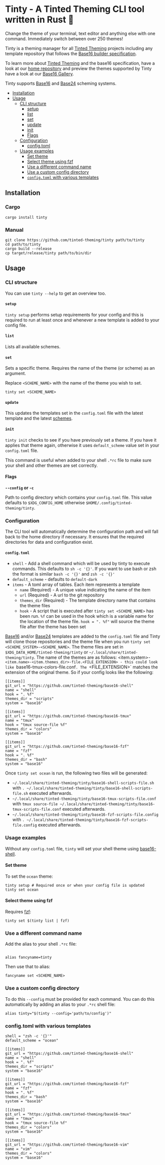 # Tinty - A Tinted Theming CLI tool written in Rust 🦀

Change the theme of your terminal, text editor and anything else with
one command. Immediately switch between over 250 themes!

Tinty is a theming manager for all [Tinted Theming] projects including any
template repository that follows the [Base16 builder specification].

To learn more about [Tinted Theming] and the base16 specification, have
a look at our [home repository] and preview the themes supported by
Tinty have a look at our [Base16 Gallery].

Tinty supports [Base16] and [Base24] scheming systems. 

- [Installation](#installation)
- [Usage](#usage)
  - [CLI structure](#cli-structure)
    - [setup](#setup)
    - [list](#list)
    - [set](#set)
    - [update](#update)
    - [init](#init)
    - [Flags](#flags)
  - [Configuration](#configuration)
    - [config.toml](#configtoml)
  - [Usage examples](#usage-examples)
    - [Set theme](#set-theme)
    - [Select theme using fzf](#select-theme-using-fzf)
    - [Use a different command name](#use-a-different-command-name)
    - [Use a custom config directory](#use-a-custom-config-directory)
    - [`config.toml` with various templates](#configtoml-with-various-templates)

## Installation

### Cargo

```shell
cargo install tinty
```

### Manual

```shell
git clone https://github.com/tinted-theming/tinty path/to/tinty
cd path/to/tinty
cargo build --release
cp target/release/tinty path/to/bin/dir
```

## Usage

### CLI structure

You can use `tinty --help` to get an overview too.

#### `setup`

`tinty setup` performs setup requirements for your config and this is
required to run at least once and whenever a new template is added to
your config file.

#### `list`

Lists all available schemes.

#### `set`

Sets a specific theme. Requires the name of the theme (or scheme) as an
argument.

Replace `<SCHEME_NAME>` with the name of the theme you wish to set.

`tinty set <SCHEME_NAME>`

#### `update`

This updates the templates set in the `config.toml` file with the latest
template and the latest [schemes].

#### `init`

`tinty init` checks to see if you have previously set a theme. If you
have it applies that theme again, otherwise it uses `default_scheme`
value set in your `config.toml` file.

This command is useful when added to your shell `.*rc` file to make sure
your shell and other themes are set correctly.

#### Flags

**`--config` or `-c`**

Path to config directory which contains your `config.toml` file. This
value defaults to `$XDG_CONFIG_HOME` otherwise
`$HOME/.config/tinted-theming/tinty`.

### Configuration

The CLI tool will automatically determine the configuration path and
will fall back to the home directory if necessary. It ensures that the
required directories for data and configuration exist.

#### `config.toml`

- `shell` - Add a shell command which will be used by tinty to execute
  commands. This defaults to `sh -c '{}'`. If you want to use bash or zsh
  the format is similar `bash -c '{}'` and `zsh -c '{}'`
- `default_scheme` - defaults to `default-dark`
- `items` - A toml array of tables. Each item represents a template
  - `name` (Required) - A unique value indicating the name of the item
  - `url` (Required) - A url to the git repository
  - `themes_dir` (Required) - The template directory name that contains
    the theme files
  - `hook` - A script that is executed after `tinty set <SCHEME_NAME>`
    has been run. `%f` can be used in the hook which is a variable name
    for the location of the theme file. `hook = ". %f"` will source the
    theme file after the theme has been set

[Base16] and/or [Base24] templates are added to the `config.toml` file
and Tinty will clone those repositories and the theme file when you run
`tinty set <SCHEME_SYSTEM>-<SCHEME_NAME>`. The theme files are set in
`$XDG_DATA_HOME/tinted-theming/tinty` or
`~/.local/share/tinted-theming/tinty`. The name of the themes are as
follows:
<item.system>-`<item.name>-<item.themes_dir>-file.<FILE_EXTENSION> -
this could look like `base16-tmux-colors-file.conf`. The
`<FILE_EXTENSION>` matches the extension of the original theme. So if
your config looks like the following:
```shell
[[items]]
git_url = "https://github.com/tinted-theming/base16-shell"
name = "shell"
hook = ". %f"
themes_dir = "scripts"
system = "base16"

[[items]]
git_url = "https://github.com/tinted-theming/base16-tmux"
name = "tmux"
hook = "tmux source-file %f"
themes_dir = "colors"
system = "base16"

[[items]]
git_url = "https://github.com/tinted-theming/base16-fzf"
name = "fzf"
hook = ". %f"
themes_dir = "bash"
system = "base16"
```

Once `tinty set ocean` is run, the following two files will be generated:

- `~/.local/share/tinted-theming/tinty/base16-shell-scripts-file.sh` with `. ~/.local/share/tinted-theming/tinty/base16-shell-scripts-file.sh` executed afterwards.
- `~/.local/share/tinted-theming/tinty/base16-tmux-scripts-file.conf` with `tmux source-file ~/.local/share/tinted-theming/tinty/base16-tmux-scripts-file.conf` executed afterwards.
- `~/.local/share/tinted-theming/tinty/base16-fzf-scripts-file.config` with `. ~/.local/share/tinted-theming/tinty/base16-fzf-scripts-file.config` executed afterwards.

### Usage examples

Without any `config.toml` file, `tinty` will set your shell theme using
[base16-shell].

#### Set theme

To set the `ocean` theme:

```shell
tinty setup # Required once or when your config file is updated
tinty set ocean
```

#### Select theme using fzf

Requires [fzf]:

```shell
tinty set $(tinty list | fzf)
```

### Use a different command name

Add the alias to your shell `.*rc` file:
```shell

alias fancyname=tinty
```

Then use that to alias:

```shell
fancyname set <SCHEME_NAME>
```

### Use a custom config directory

To do this `--config` must be provided for each command. You can do this
automatically by adding an alias to your `.*rc` shell file:

```shell
alias tinty="$(tinty --config='path/to/config')"
```

### config.toml with various templates

```shell
shell = "zsh -c '{}'"
default_scheme = "ocean"

[[items]]
git_url = "https://github.com/tinted-theming/base16-shell"
name = "shell"
hook = ". %f"
themes_dir = "scripts"
system = "base16"

[[items]]
git_url = "https://github.com/tinted-theming/base16-fzf"
name = "fzf"
hook = ". %f"
themes_dir = "bash"
system = "base16"

[[items]]
git_url = "https://github.com/tinted-theming/base16-tmux"
name = "tmux"
hook = "tmux source-file %f"
themes_dir = "colors"
system = "base16"

[[items]]
git_url = "https://github.com/tinted-theming/base16-vim"
name = "vim"
themes_dir = "colors"
system = "base16"
```

[Tinted Theming]: https://github.com/tinted-theming/home
[Base16 builder specification]: https://github.com/tinted-theming/home/blob/main/builder.md
[home repository]: https://github.com/tinted-theming/home
[Base16 Gallery]: https://tinted-theming.github.io/base16-gallery
[base16-shell]: https://github.com/tinted-theming/base16-shell
[schemes]: https://github.com/tinted-theming/schemes
[fzf]: https://github.com/junegunn/fzf
[Base16]: https://github.com/tinted-theming/home/blob/main/styling.md
[Base24]: https://github.com/tinted-theming/base24/blob/master/styling.md
